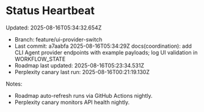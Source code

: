 # Status Heartbeat

Updated: 2025-08-16T05:34:32.654Z

- Branch: feature/ui-provider-switch
- Last commit: a7aabfa 2025-08-16T05:34:29Z docs(coordination): add CLI Agent provider endpoints with example payloads; log UI validation in WORKFLOW_STATE
- Roadmap last updated: 2025-08-16T05:23:34.531Z
- Perplexity canary last run: 2025-08-16T00:21:19.130Z

Notes:
- Roadmap auto-refresh runs via GitHub Actions nightly.
- Perplexity canary monitors API health nightly.
